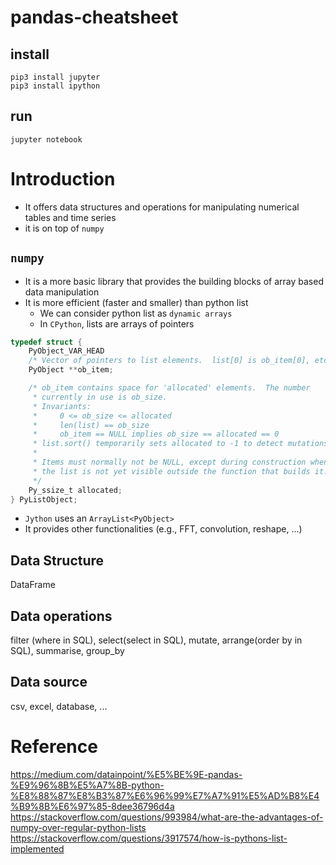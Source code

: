 # pandas-cheatsheet

## install
```
pip3 install jupyter
pip3 install ipython
```

## run 
```
jupyter notebook
```

# Introduction  
* It offers data structures and operations for manipulating numerical tables and time series
* it is on top of `numpy`

## `numpy`
* It is a more basic library that provides the building blocks of array based data manipulation
* It is more efficient (faster and smaller) than python list
  * We can consider python list as `dynamic arrays`
  * In `CPython`, lists are arrays of pointers
```c
typedef struct {
    PyObject_VAR_HEAD
    /* Vector of pointers to list elements.  list[0] is ob_item[0], etc. */
    PyObject **ob_item;

    /* ob_item contains space for 'allocated' elements.  The number
     * currently in use is ob_size.
     * Invariants:
     *     0 <= ob_size <= allocated
     *     len(list) == ob_size
     *     ob_item == NULL implies ob_size == allocated == 0
     * list.sort() temporarily sets allocated to -1 to detect mutations.
     *
     * Items must normally not be NULL, except during construction when
     * the list is not yet visible outside the function that builds it.
     */
    Py_ssize_t allocated;
} PyListObject;
```
  * `Jython` uses an `ArrayList<PyObject>`
* It provides other functionalities (e.g., FFT, convolution, reshape, ...)

## Data Structure  
DataFrame

## Data operations  
filter (where in SQL), select(select in SQL), mutate, arrange(order by in SQL), summarise, group_by  

## Data source  
csv, excel, database, ...  

# Reference
https://medium.com/datainpoint/%E5%BE%9E-pandas-%E9%96%8B%E5%A7%8B-python-%E8%88%87%E8%B3%87%E6%96%99%E7%A7%91%E5%AD%B8%E4%B9%8B%E6%97%85-8dee36796d4a  
https://stackoverflow.com/questions/993984/what-are-the-advantages-of-numpy-over-regular-python-lists  
https://stackoverflow.com/questions/3917574/how-is-pythons-list-implemented  

